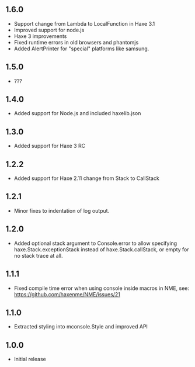 ## 1.6.0

- Support change from Lambda to LocalFunction in Haxe 3.1
- Improved support for node.js
- Haxe 3 improvements
- Fixed runtime errors in old browsers and phantomjs
- Added AlertPrinter for "special" platforms like samsung.

## 1.5.0

- ???

## 1.4.0

- Added support for Node.js and included haxelib.json

## 1.3.0

- Added support for Haxe 3 RC

## 1.2.2

- Added support for Haxe 2.11 change from Stack to CallStack

## 1.2.1

- Minor fixes to indentation of log output.

## 1.2.0

- Added optional stack argument to Console.error to allow specifying 
haxe.Stack.exceptionStack instead of haxe.Stack.callStack, or empty for no 
stack trace at all.

## 1.1.1

- Fixed compile time error when using console inside macros in NME, see: 
https://github.com/haxenme/NME/issues/21

## 1.1.0

- Extracted styling into mconsole.Style and improved API

## 1.0.0

- Initial release
